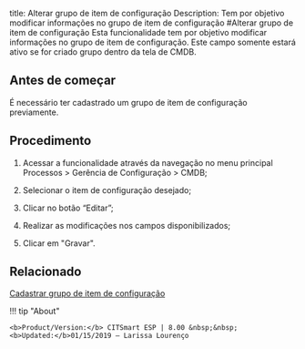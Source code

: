title: Alterar grupo de item de configuração
Description: Tem por objetivo modificar informações no grupo de item de configuração
#Alterar grupo de item de configuração
Esta funcionalidade tem por objetivo modificar informações no grupo de item de configuração. Este campo somente estará ativo se for criado grupo dentro da tela de CMDB.

Antes de começar
--------------------

É necessário ter cadastrado um grupo de item de configuração previamente.

Procedimento
----------------

1.  Acessar a funcionalidade através da navegação no menu principal Processos \>
    Gerência de Configuração \> CMDB;

2.  Selecionar o item de configuração desejado;

3.  Clicar no botão “Editar”;

4.  Realizar as modificações nos campos disponibilizados;

5.  Clicar em "Gravar".

Relacionado
----------------

[Cadastrar grupo de item de configuração](/pt-br/citsmart-esp-8/processes/configuration/configuration/register-configuration-item-group.html)

!!! tip "About"

    <b>Product/Version:</b> CITSmart ESP | 8.00 &nbsp;&nbsp;
    <b>Updated:</b>01/15/2019 – Larissa Lourenço

